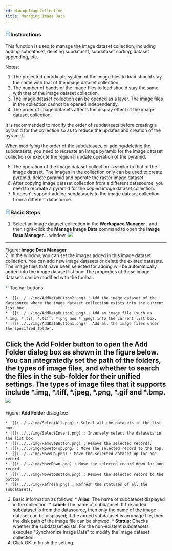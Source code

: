 ```yaml
---
id: ManageImageCollection
title: Managing Image Data
---
```

### ![](../../img/read.gif)Instructions

This function is used to manage the image dataset collection, including adding subdataset, deleting subdataset, subdataset sorting, dataset appending, etc.

Notes:

  1. The projected coordinate system of the image files to load should stay the same with that of the image dataset collection.
  2. The number of bands of the image files to load should stay the same with that of the image dataset collection.
  3. The image dataset collection can be opened as a layer. The image files in the collection cannot be opened independently.
  4. The order of image datasets affects the display effect of the image dataset collection. 

It is recommended to modify the order of subdatasets before creating a pyramid for the collection so as to reduce the updates and creation of the pyramid.

When modifying the order of the subdatasets, or adding/deleting the subdatasets, you need to recreate an image pyramid for the image dataset collection or execute the regional update operation of the pyramid.

  5. The operation of the image dataset collection is similar to that of the image dataset. The images in the collection only can be used to create pyramid, delete pyramid and operate the raster image dataset.
  6. After copying image dataset collection from a different datasource, you need to recreate a pyramid for the copied image dataset collection.
  7. It doesn't support adding subdatasets to the image dataset collection from a different datasource.

### ![](../../img/read.gif)Basic Steps

  1. Select an image dataset collection in the **Workspace Manager** , and then right-click the **Manage Image Data** command to open the **Image Data Manager...** window.
![](img/SettingDia.png)  
---  
Figure: **Image Data Manager**  
  2. In the window, you can set the images added in this image dataset collection. You can add new image datasets or delete the existed datasets. The image files that have been selected for adding will be automatically added into the image dataset list box. The properties of these image datasets can be modified with the toolbar. 

![](img/close.gif)Toolbar buttons

    * ![](../../img/AddDataButton2.png) : Add the image dataset of the datasource where the image dataset collection exists into the current list box. 
    * ![](../../img/AddDataButton1.png) : Add an image file (such as *.img, *.tif, *.tiff, *.png and *.jpeg) into the current list box. 
    * ![](../../img/AddDataButton1.png) : Add all the image files under the specified folder. 

Click the **Add Folder** button to open the **Add Folder** dialog box as shown in the figure below. You can integratedly set the path of the folders, the types of image files, and whether to search the files in the sub-folder for their unified settings. The types of image files that it supports include *.img, *.tiff, *.jpeg, *.png, *.gif and *.bmp.  ![](img/AddFolderSetting.png)  
---  
Figure: **Add Folder** dialog box  
  
    * ![](../../img/SelectAll.png) : Select all the datasets in the list box. 
    * ![](../../img/SelectInvert.png) : Inversely select the datasets in the list box. 
    * ![](../../img/RemoveButton.png) : Remove the selected records. 
    * ![](../../img/MovetoTop.png) : Move the selected record to the top. 
    * ![](../../img/MoveUp.png) : Move the selected dataset up for one record. 
    * ![](../../img/MoveDown.png) : Move the selected record down for one record. 
    * ![](../../img/MovetoButtom.png) : Remove the selected record to the bottom.
    * ![](../../img/Refresh.png) : Refresh the statuses of all the subdatasets.

  3. Basic information as follows: 
    * **Alias:** The name of subdataset displayed in the collection.
    * **Label:** The name of subdataset. If the added subdataset is from the datasource, then only the name of the image dataset can be displayed; if the added subdataset is an image file, then the disk path of the image file can be showed.
    * **Status:** Checks whether the subdataset exists. For the non-existent subdatasets, executes "Synchronize Image Data" to modify the image dataset collection.
  4. Click OK to finish the setting.



